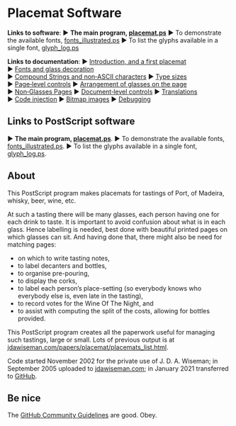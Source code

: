 # Placemat Software

**Links to software**: &#9654;&#xFE0E;&nbsp;**The main program, [placemat.ps](PostScript/placemat.ps?raw=1)** 
&#9654;&#xFE0E;&nbsp;To demonstrate the available fonts, [fonts_illustrated.ps](PostScript/fonts_illustrated.ps?raw=1) 
&#9654;&#xFE0E;&nbsp;To list the glyphs available in a single font, [glyph_log.ps](PostScript/glyph_log.ps?raw=1)

**Links to documentation**: 
&#9654;&#xFE0E;&nbsp;[Introduction,&nbsp;and&nbsp;a&nbsp;first&nbsp;placemat](Documentation/introduction_first_placemat.md) 
&#9654;&#xFE0E;&nbsp;[Fonts&nbsp;and&nbsp;glass&nbsp;decoration](Documentation/fonts_glasses_decoration.md) 
&#9654;&#xFE0E;&nbsp;[Compound&nbsp;Strings&nbsp;and&nbsp;non&#8209;ASCII&nbsp;characters](Documentation/compound_strings_characters.md) 
&#9654;&#xFE0E;&nbsp;[Type&nbsp;sizes](Documentation/type_sizes.md) 
&#9654;&#xFE0E;&nbsp;[Page&#8209;level&nbsp;controls](Documentation/page_level.md) 
&#9654;&#xFE0E;&nbsp;[Arrangement&nbsp;of&nbsp;glasses&nbsp;on&nbsp;the&nbsp;page](Documentation/PackingStyles.md) 
&#9654;&#xFE0E;&nbsp;[Non&#8209;Glasses&nbsp;Pages](Documentation/not_glasses.md) 
&#9654;&#xFE0E;&nbsp;[Document&#8209;level&nbsp;controls](Documentation/document.md) 
&#9654;&#xFE0E;&nbsp;[Translations](Documentation/translations.md) 
&#9654;&#xFE0E;&nbsp;[Code&nbsp;injection](Documentation/code_injection.md) 
&#9654;&#xFE0E;&nbsp;[Bitmap&nbsp;images](Documentation/bitmap_images.md) 
&#9654;&#xFE0E;&nbsp;[Debugging](Documentation/debugging.md)


## Links to PostScript software

&#9654;&#xFE0E;&nbsp;**The main program, [placemat.ps](PostScript/placemat.ps?raw=1)**. 
&#9654;&#xFE0E;&nbsp;To demonstrate the available fonts, [fonts_illustrated.ps](PostScript/fonts_illustrated.ps?raw=1). 
&#9654;&#xFE0E;&nbsp;To list the glyphs available in a single font, [glyph_log.ps](PostScript/glyph_log.ps?raw=1).


## About

This PostScript program makes placemats for tastings of Port, of Madeira, whisky, beer, wine, etc.

At such a tasting there will be many glasses, each person having one for each drink to taste. 
It is important to avoid confusion about what is in each glass. 
Hence labelling is needed, best done with beautiful printed pages on which glasses can sit. 
And having done that, there might also be need for matching pages:  
* on which to write tasting notes,  
* to label decanters and bottles,  
* to organise pre-pouring,  
* to display the corks,  
* to label each person&rsquo;s place-setting (so everybody knows who everybody else is, even late in the tasting),  
* to record votes for the Wine Of The Night, and  
* to assist with computing the split of the costs, allowing for bottles provided.

This PostScript program creates all the paperwork useful for managing such tastings, large or small. 
Lots of previous output is at [jdawiseman.com/papers/placemat/placemats_list.html](http://www.jdawiseman.com/papers/placemat/placemats_list.html).

Code started November 2002 for the private use of J.&nbsp;D.&nbsp;A.&nbsp;Wiseman; 
in September 2005 uploaded to [jdawiseman.com](http://www.jdawiseman.com/); 
in January 2021 transferred to [GitHub](http://github.com/jdaw1/placemat).


## Be nice

The [GitHub Community Guidelines](http://docs.github.com/en/github/site-policy/github-community-guidelines) are good. Obey.
